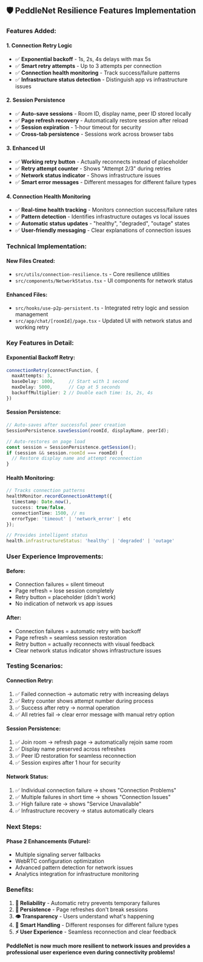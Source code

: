 ## 🛡️ PeddleNet Resilience Features Implementation

### Features Added:

#### 1. **Connection Retry Logic**
- ✅ **Exponential backoff** - 1s, 2s, 4s delays with max 5s
- ✅ **Smart retry attempts** - Up to 3 attempts per connection
- ✅ **Connection health monitoring** - Track success/failure patterns
- ✅ **Infrastructure status detection** - Distinguish app vs infrastructure issues

#### 2. **Session Persistence**
- ✅ **Auto-save sessions** - Room ID, display name, peer ID stored locally
- ✅ **Page refresh recovery** - Automatically restore session after reload
- ✅ **Session expiration** - 1-hour timeout for security
- ✅ **Cross-tab persistence** - Sessions work across browser tabs

#### 3. **Enhanced UI**
- ✅ **Working retry button** - Actually reconnects instead of placeholder
- ✅ **Retry attempt counter** - Shows "Attempt 2/3" during retries
- ✅ **Network status indicator** - Shows infrastructure issues
- ✅ **Smart error messages** - Different messages for different failure types

#### 4. **Connection Health Monitoring**
- ✅ **Real-time health tracking** - Monitors connection success/failure rates
- ✅ **Pattern detection** - Identifies infrastructure outages vs local issues
- ✅ **Automatic status updates** - "healthy", "degraded", "outage" states
- ✅ **User-friendly messaging** - Clear explanations of connection issues

### Technical Implementation:

#### **New Files Created:**
- `src/utils/connection-resilience.ts` - Core resilience utilities
- `src/components/NetworkStatus.tsx` - UI components for network status

#### **Enhanced Files:**
- `src/hooks/use-p2p-persistent.ts` - Integrated retry logic and session management
- `src/app/chat/[roomId]/page.tsx` - Updated UI with network status and working retry

### Key Features in Detail:

#### **Exponential Backoff Retry:**
```typescript
connectionRetry(connectFunction, {
  maxAttempts: 3,
  baseDelay: 1000,     // Start with 1 second
  maxDelay: 5000,      // Cap at 5 seconds  
  backoffMultiplier: 2 // Double each time: 1s, 2s, 4s
})
```

#### **Session Persistence:**
```typescript
// Auto-saves after successful peer creation
SessionPersistence.saveSession(roomId, displayName, peerId);

// Auto-restores on page load
const session = SessionPersistence.getSession();
if (session && session.roomId === roomId) {
  // Restore display name and attempt reconnection
}
```

#### **Health Monitoring:**
```typescript
// Tracks connection patterns
healthMonitor.recordConnectionAttempt({
  timestamp: Date.now(),
  success: true/false,
  connectionTime: 1500, // ms
  errorType: 'timeout' | 'network_error' | etc
});

// Provides intelligent status
health.infrastructureStatus: 'healthy' | 'degraded' | 'outage'
```

### User Experience Improvements:

#### **Before:**
- Connection failures = silent timeout
- Page refresh = lose session completely
- Retry button = placeholder (didn't work)
- No indication of network vs app issues

#### **After:**
- Connection failures = automatic retry with backoff
- Page refresh = seamless session restoration
- Retry button = actually reconnects with visual feedback
- Clear network status indicator shows infrastructure issues

### Testing Scenarios:

#### **Connection Retry:**
1. ✅ Failed connection → automatic retry with increasing delays
2. ✅ Retry counter shows attempt number during process
3. ✅ Success after retry → normal operation
4. ✅ All retries fail → clear error message with manual retry option

#### **Session Persistence:**
1. ✅ Join room → refresh page → automatically rejoin same room
2. ✅ Display name preserved across refreshes
3. ✅ Peer ID restoration for seamless reconnection
4. ✅ Session expires after 1 hour for security

#### **Network Status:**
1. ✅ Individual connection failure → shows "Connection Problems"
2. ✅ Multiple failures in short time → shows "Connection Issues" 
3. ✅ High failure rate → shows "Service Unavailable"
4. ✅ Infrastructure recovery → status automatically clears

### Next Steps:

#### **Phase 2 Enhancements (Future):**
- Multiple signaling server fallbacks
- WebRTC configuration optimization
- Advanced pattern detection for network issues
- Analytics integration for infrastructure monitoring

### Benefits:

1. **🔄 Reliability** - Automatic retry prevents temporary failures
2. **📱 Persistence** - Page refreshes don't break sessions  
3. **👁️ Transparency** - Users understand what's happening
4. **🎯 Smart Handling** - Different responses for different failure types
5. **⚡ User Experience** - Seamless reconnection and clear feedback

**PeddleNet is now much more resilient to network issues and provides a professional user experience even during connectivity problems!**

